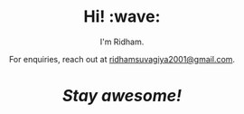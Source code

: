 
<h1 align='center'> Hi! :wave:</h1>
<p align='center'>
I'm Ridham.
</p>
<p align='center'>For enquiries, reach out at <a href="https://mail.google.com/mail/view=cm&fs=1&to=ridhamsuvagiya2001@gmail.com&su=SUBJECT&body=BODY&bcc=someone.rdxisr@gmail.com">ridhamsuvagiya2001@gmail.com</a>.</p>

<h1 align='center'><i>Stay awesome!</i></h1>

<!--
**Ridham2001/Ridham2001** is a ✨ _special_ ✨ repository because its `README.md` (this file) appears on your GitHub profile.

Here are some ideas to get you started:

- 🔭 I’m currently working on ...
- 🌱 I’m currently learning ...
- 👯 I’m looking to collaborate on ...
- 🤔 I’m looking for help with ...
- 💬 Ask me about ...
- 📫 How to reach me: ...
- 😄 Pronouns: ...
- ⚡ Fun fact: ...
-->
